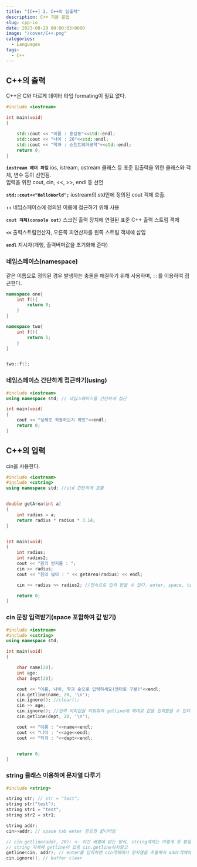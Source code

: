 ```yaml
---
title: "[C++] 2. C++의 입출력"
description: C++ 기본 문법
slug: cpp-io
date: 2023-08-29 00:00:03+0000
image: "/cover/C++.png"
categories:
  - Languages
tags:
  - C++
---
```


## C++의 출력

C++은 C와 다르게 데이터 타입 formating이 필요 없다.

```C++
#include <iostream>

int main(void)
{

	std::cout << "이름 : 홍길동"<<std::endl;
	std::cout << "나이 : 26"<<std::endl;
	std::cout << "학과 : 소프트웨어공학"<<std::endl;
	return 0;
}
```

**`iostream 헤더 파일`** ios, istream, ostream 클래스 등 표준 입출력을 위한 클래스와 객체, 변수 등이 선언됨.  
입력을 위한 cout, cin, <<, >>, endl 등 선언

**`std::cout<<"HelloWorld";`** iostream의 std안에 정의된 cout 객체 호출.

**`::`** 네임스페이스에 정의된 이름에 접근하기 위해 사용

**`cout 객체(console out)`** 스크린 출력 장치에 연결된 표준 C++ 출력 스트림 객체

**`<<`** 출력스트림연산자, 오른쪽 피연산자를 왼쪽 스트림 객체에 삽입

**`endl`** 지시자(개행, 출력버퍼값을 초기화해 준다)

### 네임스페이스(namespace)

같은 이름으로 정의된 경우 발생하는 충돌을 해결하기 위해 사용하며, `::`를 이용하여 접근한다.

```C++
namespace one{
	int f(){
    	return 0;
    }
}

namespace two{
	int f(){
    	return 1;
    }
}


two::f();
```

### 네임스페이스 간단하게 접근하기(using)

```C++
#include <iostream>
using namespace std; // 네임스페이스를 간단하게 접근

int main(void)
{
	cout << "실제로 작동하는지 확인"<<endl;
	return 0;
}
```

## C++의 입력

cin을 사용한다.

```C++
#include <iostream>
#include <cstring>
using namespace std; //std 간단하게 호출


double getArea(int a)
{
	int radius = a;
	return radius * radius * 3.14;
}


int main(void)
{
	int radius;
	int radius2;
	cout << "원의 반지름 : ";
	cin >> radius;
	cout << "원의 넓이 : " << getArea(radius) << endl;

	cin >> radius >> radius2; //연속으로 입력 받을 수 있다. enter, space, tab 으로 구분한다.

	return 0;
}
```

### cin 문장 입력받기(space 포함하여 값 받기)

```C++
#include <iostream>
#include <cstring>
using namespace std;

int main(void)
{

	char name[20];
	int age;
	char dept[20];

	cout << "이름, 나이, 학과 순으로 입력하세요(엔터로 구분)"<<endl;
	cin.getline(name, 20, '\n');
	cin.ignore(); //clear();
	cin >> age;
	cin.ignore(); //입력 버퍼값을 비워줘야 getline에 제대로 값을 입력받을 수 있다.
	cin.getline(dept, 20, '\n');

	cout << "이름 : "<<name<<endl;
	cout << "나이 : "<<age<<endl;
	cout << "학과 : "<<dept<<endl;


	return 0;
}
```

### string 클래스 이용하여 문자열 다루기

```C++
#include <string>

string str; // str = "test";
string str("test");
string str1 = "test";
string str2 = str1;

string addr;
cin>>addr; // space tab enter 받으면 끝나버림

// cin.getline(addr, 20); <- 이건 배열에 받는 방식, string객체는 이렇게 못 받음
// string 자체에 getline이 있음 cin.getline하지말고
getline(cin, addr); // enter를 입력하면 cin객체에서 문자열을 추출해서 addr객체에 저장
cin.ignore(); // buffer clear
```
